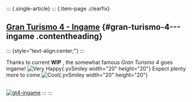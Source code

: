 ::: {.single-article}
::: {.item-page .clearfix}
## [Gran Turismo 4 - Ingame](/191-gran-turismo-4-ingame.html) {#gran-turismo-4---ingame .contentheading}

::: {style="text-align:center;"}
:::

Thanks to current **WIP** , the somewhat famous *Gran Turismo 4* goes
ingame! ![Very
Happy](https://pcsx2.net/images/stories/frontend/smilies/biggrin.gif){.yvSmiley
width="20" height="20"} Expect plenty more to come
![Cool](https://pcsx2.net/images/stories/frontend/smilies/ninja.gif){.yvSmiley
width="20" height="20"}

\
[![gt4-ingame](/images/stories/frontend/various/gt.jpg)](/images/stories/frontend/various/GT4.jpg)
:::
:::
